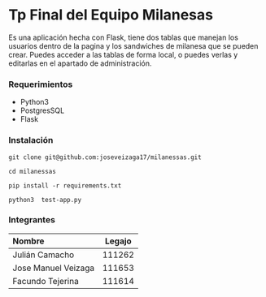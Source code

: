 # Tp Final del Equipo Milanesas

Es una aplicación hecha con Flask, tiene dos tablas que manejan los usuarios dentro de la pagina y los sandwiches de milanesa que se pueden crear.
Puedes acceder a las tablas de forma local, o puedes verlas y editarlas en el apartado de administración.

### Requerimientos

- Python3
- PostgresSQL
- Flask

### Instalación

```
git clone git@github.com:joseveizaga17/milanessas.git

cd milanessas

pip install -r requirements.txt

python3  test-app.py
```

### Integrantes

| Nombre              | Legajo |
| :------------------ | :----: |
| Julián Camacho      | 111262 |
| Jose Manuel Veizaga | 111653 |
| Facundo Tejerina    | 111614 |
